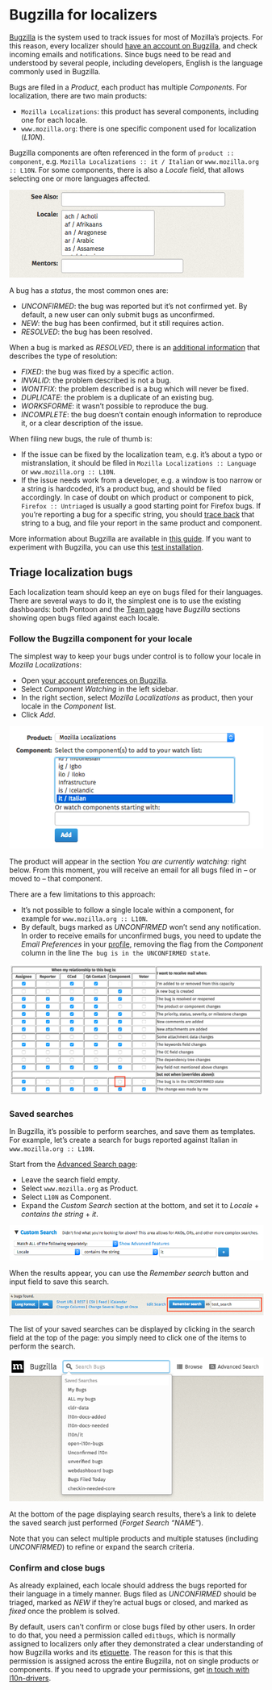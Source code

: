 # Bugzilla for localizers

[Bugzilla](https://bugzilla.mozilla.org/) is the system used to track issues for most of Mozilla’s projects. For this reason, every localizer should [have an account on Bugzilla](https://wiki.mozilla.org/BMO/UserGuide#Creating_a_Bugzilla_Account), and check incoming emails and notifications. Since bugs need to be read and understood by several people, including developers, English is the language commonly used in Bugzilla.

Bugs are filed in a *Product*, each product has multiple *Components*. For localization, there are two main products:
* `Mozilla Localizations`: this product has several components, including one for each locale.
* `www.mozilla.org`: there is one specific component used for localization (*L10N*).

Bugzilla components are often referenced in the form of `product :: component`, e.g. `Mozilla Localizations :: it / Italian` or `www.mozilla.org :: L10N`. For some components, there is also a *Locale* field, that allows selecting one or more languages affected.

![Locale field](/assets/images/bugzilla/locale.png)

A bug has a *status*, the most common ones are:
* *UNCONFIRMED*: the bug was reported but it’s not confirmed yet. By default, a new user can only submit bugs as unconfirmed.
* *NEW*: the bug has been confirmed, but it still requires action.
* *RESOLVED*: the bug has been resolved.

When a bug is marked as *RESOLVED*, there is an [additional information](https://developer.mozilla.org/docs/Mozilla/Bugzilla/What_to_do_and_what_not_to_do_in_Bugzilla#Resolving_bugs) that describes the type of resolution:
* *FIXED*: the bug was fixed by a specific action.
* *INVALID*: the problem described is not a bug.
* *WONTFIX*: the problem described is a bug which will never be fixed.
* *DUPLICATE*: the problem is a duplicate of an existing bug.
* *WORKSFORME*: it wasn’t possible to reproduce the bug.
* *INCOMPLETE*: the bug doesn’t contain enough information to reproduce it, or a clear description of the issue.

When filing new bugs, the rule of thumb is:
* If the issue can be fixed by the localization team, e.g. it’s about a typo or mistranslation, it should be filed in `Mozilla Localizations :: Language` or `www.mozilla.org :: L10N`.
* If the issue needs work from a developer, e.g. a window is too narrow or a string is hardcoded, it’s a product bug, and should be filed accordingly. In case of doubt on which product or component to pick, `Firefox :: Untriaged` is usually a good starting point for Firefox bugs. If you’re reporting a bug for a specific string, you should [trace back](../tools/mercurial/tracking_back_string_to_bug) that string to a bug, and file your report in the same product and component.

More information about Bugzilla are available in [this guide](https://wiki.mozilla.org/BMO/UserGuide). If you want to experiment with Bugzilla, you can use this [test installation](http://landfill.bugzilla.org/).

## Triage localization bugs

Each localization team should keep an eye on bugs filed for their languages. There are several ways to do it, the simplest one is to use the existing dashboards: both Pontoon and the [Team page](https://l10n.mozilla.org/teams/) have *Bugzilla* sections showing open bugs filed against each locale.

### Follow the Bugzilla component for your locale

The simplest way to keep your bugs under control is to follow your locale in *Mozilla Localizations*:
* Open [your account preferences on Bugzilla](https://bugzilla.mozilla.org/userprefs.cgi).
* Select *Component Watching* in the left sidebar.
* In the right section, select *Mozilla Localizations* as product, then your locale in the *Component* list.
* Click *Add*.

![Watch a component](/assets/images/bugzilla/watch_component.png)

The product will appear in the section *You are currently watching:* right below. From this moment, you will receive an email for all bugs filed in – or moved to – that component.

There are a few limitations to this approach:
* It’s not possible to follow a single locale within a component, for example for `www.mozilla.org :: L10N`.
* By default, bugs marked as *UNCONFIRMED* won’t send any notification. In order to receive emails for unconfirmed bugs, you need to update the *Email Preferences* in your [profile](https://bugzilla.mozilla.org/userprefs.cgi), removing the flag from the *Component* column in the line `The bug is in the UNCONFIRMED state`.

![Email Preferences](/assets/images/bugzilla/email_preferences.png)

### Saved searches

In Bugzilla, it’s possible to perform searches, and save them as templates. For example, let’s create a search for bugs reported against Italian in `www.mozilla.org :: L10N`.

Start from the [Advanced Search page](https://bugzilla.mozilla.org/query.cgi?query_format=advanced):
* Leave the search field empty.
* Select `www.mozilla.org` as Product.
* Select `L10N` as Component.
* Expand the *Custom Search* section at the bottom, and set it to *Locale* + *contains the string* + *it*.

![Custom Search](/assets/images/bugzilla/custom_search.png)

When the results appear, you can use the *Remember search* button and input field to save this search.

![Remember search](/assets/images/bugzilla/remember_search.png)

The list of your saved searches can be displayed by clicking in the search field at the top of the page: you simply need to click one of the items to perform the search.

![Remember search](/assets/images/bugzilla/saved_searches.png)

At the bottom of the page displaying search results, there’s a link to delete the saved search just performed (*Forget Search “NAME”*).

Note that you can select multiple products and multiple statuses (including *UNCONFIRMED*) to refine or expand the search criteria.

### Confirm and close bugs

As already explained, each locale should address the bugs reported for their language in a timely manner. Bugs filed as *UNCONFIRMED* should be triaged, marked as *NEW* if they’re actual bugs or closed, and marked as *fixed* once the problem is solved.

By default, users can’t confirm or close bugs filed by other users. In order to do that, you need a permission called `editbugs`, which is normally assigned to localizers only after they demonstrated a clear understanding of how Bugzilla works and its [etiquette](https://bugzilla.mozilla.org/page.cgi?id=etiquette.html). The reason for this is that this permission is assigned across the entire Bugzilla, not on single products or components. If you need to upgrade your permissions, get [in touch with l10n-drivers](https://wiki.mozilla.org/L10n:Mozilla_Team).
